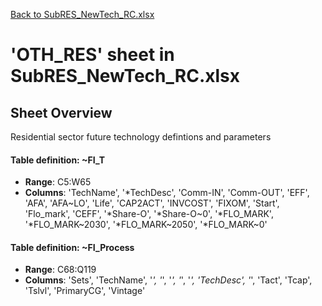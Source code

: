 [Back to SubRES_NewTech_RC.xlsx](README.md)

# 'OTH_RES' sheet in SubRES_NewTech_RC.xlsx

## Sheet Overview

Residential sector future technology defintions and parameters

#### Table definition: ~FI_T
- **Range**: C5:W65
- **Columns**: 'TechName', '*TechDesc', 'Comm-IN', 'Comm-OUT', 'EFF', 'AFA', 'AFA\~LO', 'Life', 'CAP2ACT', 'INVCOST', 'FIXOM', 'Start', 'Flo_mark', 'CEFF', '*Share-O', '*Share-O\~0', '*FLO_MARK', '*FLO_MARK\~2030', '*FLO_MARK\~2050', '*FLO_MARK\~0'

#### Table definition: ~FI_Process
- **Range**: C68:Q119
- **Columns**: 'Sets', 'TechName', '*', '*', '*', '*', '*', 'TechDesc', '*', 'Tact', 'Tcap', 'Tslvl', 'PrimaryCG', 'Vintage'

